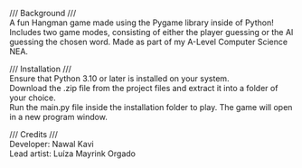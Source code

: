 /// Background /// <br />
A fun Hangman game made using the Pygame library inside of Python! Includes two game modes, consisting of either the player guessing or the AI guessing the chosen word.
Made as part of my A-Level Computer Science NEA. <br />

/// Installation /// <br />
Ensure that Python 3.10 or later is installed on your system. <br />
Download the .zip file from the project files and extract it into a folder of your choice. <br />
Run the main.py file inside the installation folder to play. The game will open in a new program window. <br />

/// Credits /// <br /> 
Developer: Nawal Kavi <br />
Lead artist: Luíza Mayrink Orgado <br />
